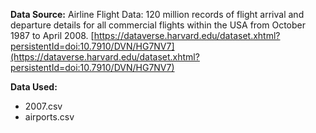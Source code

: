 **Data Source:** Airline Flight Data: 120 million records of flight arrival and departure details for all commercial flights within the USA from October 1987 to April 2008. [https://dataverse.harvard.edu/dataset.xhtml?persistentId=doi:10.7910/DVN/HG7NV7](https://dataverse.harvard.edu/dataset.xhtml?persistentId=doi:10.7910/DVN/HG7NV7)

**Data Used:**

- 2007.csv
- airports.csv